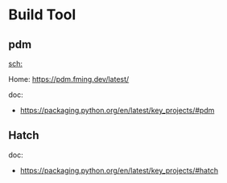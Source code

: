 # Build Tool
## pdm
[sch:](https://www.google.com/search?q=python+pdm)

Home: https://pdm.fming.dev/latest/

doc:
- https://packaging.python.org/en/latest/key_projects/#pdm

## Hatch
doc:
- https://packaging.python.org/en/latest/key_projects/#hatch
